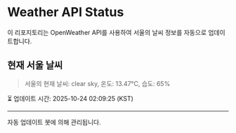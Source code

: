 
# Weather API Status

이 리포지토리는 OpenWeather API를 사용하여 서울의 날씨 정보를 자동으로 업데이트합니다.

## 현재 서울 날씨
> 서울의 현재 날씨: clear sky, 온도: 13.47°C, 습도: 65%

⏳ 업데이트 시간: 2025-10-24 02:09:25 (KST)

---
자동 업데이트 봇에 의해 관리됩니다.
